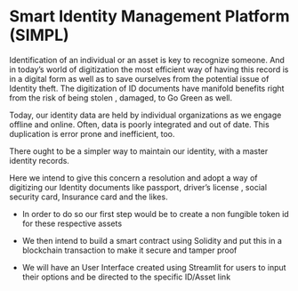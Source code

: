 # Smart Identity Management Platform (SIMPL)




Identification of an individual or an asset is key to recognize someone. And in today’s world of digitization the most efficient way of having this record is in a digital form as well as to save ourselves from the potential issue of Identity  theft. The digitization of ID documents have manifold benefits right from the risk of being stolen , damaged, to Go Green as well. 

Today, our identity data are held by individual organizations as we engage offline and online. Often, data is poorly integrated and out of date. This duplication is error prone and inefficient, too.

There ought to be a simpler way to maintain our identity, with a master identity records. 

Here we intend to give this concern a resolution and adopt a way of digitizing our Identity documents like passport, driver’s license , social security card, Insurance card and the likes.

* In order to do so our first step would be to create a non fungible token id for these respective assets

* We then intend to build a smart contract using Solidity and put this in a blockchain transaction to make it secure and tamper proof

* We will have an User Interface created using Streamlit for users to input their options and be directed to the specific ID/Asset link

